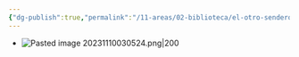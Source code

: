 ```yaml
---
{"dg-publish":true,"permalink":"/11-areas/02-biblioteca/el-otro-sendero/","noteIcon":""}
---
```


- ![Pasted image 20231110030524.png|200](/img/user/02%20Image/Pasted%20image%2020231110030524.png)